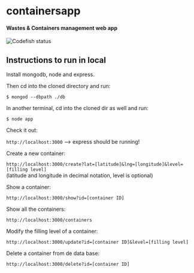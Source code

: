 # containersapp
#### Wastes & Containers management web app

![Codefish status](https://codeship.io/projects/09e1f920-d123-0131-db62-1211774025ad/status)

## Instructions to run in local
 
Install mongodb, node and express.

Then cd into the cloned directory and run: 

`$ mongod --dbpath ./db`

In another terminal, cd into the cloned dir as well and run:

`$ node app`


Check it out:

`http://localhost:3000` --> express should be running!


Create a new container:

`http://localhost:3000/create?lat=[latitude]&lng=[longitude]&level=[filling level]`  
(latitude and longitude in decimal notation, level is optional)


Show a container:

`http://localhost:3000/show?id=[container ID]`


Show all the containers:

`http://localhost:3000/containers`


Modify the filling level of a container:

`http://localhost:3000/update?id=[container ID]&level=[filling level]`


Delete a container from de data base:

`http://localhost:3000/delete?id=[container ID]`

